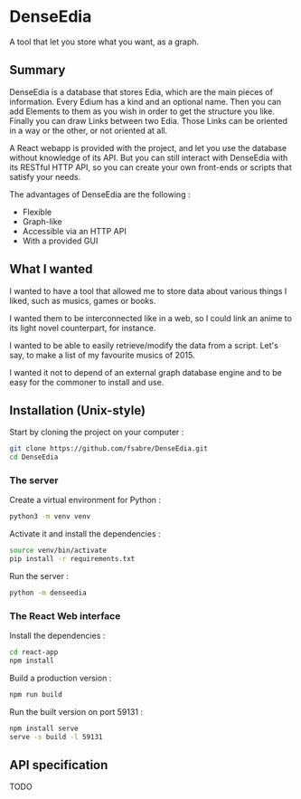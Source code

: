 # DenseEdia

A tool that let you store what you want, as a graph.

## Summary

DenseEdia is a database that stores Edia, which are the main pieces of information. Every Edium has a kind and an
optional name.
Then you can add Elements to them as you wish in order to get the structure you like.
Finally you can draw Links between two Edia. Those Links can be oriented in a way or the other, or not oriented at all.

A React webapp is provided with the project, and let you use the database without knowledge of its API.
But you can still interact with DenseEdia with its RESTful HTTP API, so you can create your own front-ends or scripts
that satisfy your needs.

The advantages of DenseEdia are the following :

- Flexible
- Graph-like
- Accessible via an HTTP API
- With a provided GUI

## What I wanted

I wanted to have a tool that allowed me to store data about various things I liked, such as musics, games or books.

I wanted them to be interconnected like in a web, so I could link an anime to its light novel counterpart, for instance.

I wanted to be able to easily retrieve/modify the data from a script. Let's say, to make a list of my favourite musics
of 2015.

I wanted it not to depend of an external graph database engine and to be easy for the commoner to install and use.

## Installation (Unix-style)

Start by cloning the project on your computer :

```bash
git clone https://github.com/fsabre/DenseEdia.git
cd DenseEdia
```

### The server

Create a virtual environment for Python :

```bash
python3 -m venv venv
```

Activate it and install the dependencies :

```bash
source venv/bin/activate
pip install -r requirements.txt
```

Run the server :

```bash
python -m denseedia
```

### The React Web interface

Install the dependencies :

```bash
cd react-app
npm install
```

Build a production version :

```bash
npm run build
```

Run the built version on port 59131 :

```bash
npm install serve
serve -s build -l 59131
```

## API specification

TODO
